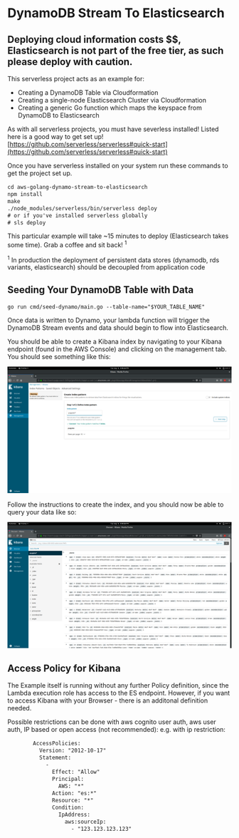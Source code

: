 # DynamoDB Stream To Elasticsearch 
## Deploying cloud information costs $$, Elasticsearch is not part of the free tier, as such please deploy with caution.

This serverless project acts as an example for:
* Creating a DynamoDB Table via Cloudformation
* Creating a single-node Elasticsearch Cluster via Cloudformation
* Creating a generic Go function which maps the keyspace from DynamoDB to Elasticsearch

As with all serverless projects, you must have severless installed! Listed here is a good way to get set up! 
[https://github.com/serverless/serverless#quick-start](https://github.com/serverless/serverless#quick-start)

Once you have serverless installed on your system run these commands to get the project set up.
```
cd aws-golang-dynamo-stream-to-elasticsearch
npm install
make
./node_modules/serverless/bin/serverless deploy 
# or if you've installed serverless globally 
# sls deploy
```

This particular example will take ~15 minutes to deploy (Elasticsearch takes some time).
Grab a coffee and sit back! <sup>1</sup>

<sup>1</sup>
In production the deployment of persistent data stores (dynamodb, rds variants, elasticsearch) 
should be decoupled from application code

## Seeding Your DynamoDB Table with Data
```
go run cmd/seed-dynamo/main.go --table-name="$YOUR_TABLE_NAME"
```

Once data is written to Dynamo, your lambda function will trigger the DynamoDB Stream events and data should begin to flow into Elasticsearch.

You should be able to create a Kibana index by navigating to your Kibana endpoint (found in the AWS Console) and clicking on the management tab. You should see something like this:

![kibana](docs/kibana.png)

Follow the instructions to create the index, and you should now be able to query your data like so:

![query](docs/query.png)


## Access Policy for Kibana
The Example itself is running without any further Policy definition, since the Lambda execution role has access to the ES endpoint.
However, if you want to access Kibana with your Browser - there is an additonal definition needed.

Possible restrictions can be done with aws cognito user auth, aws user auth, IP based or open access (not recommended):
e.g. with ip restriction:
```
        AccessPolicies:
          Version: "2012-10-17"
          Statement:
            -
              Effect: "Allow"
              Principal:
                AWS: "*"
              Action: "es:*"
              Resource: "*"
              Condition:
                IpAddress:
                  aws:sourceIp:
                    - "123.123.123.123"
```